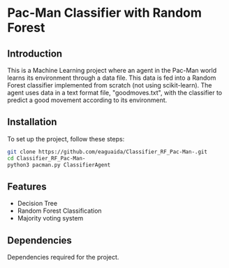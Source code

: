 # Pac-Man Classifier with Random Forest

## Introduction
This is a Machine Learning project where an agent in the Pac-Man world learns its environment through a data file. This data is fed into a Random Forest classifier implemented from scratch (not using scikit-learn). The agent uses data in a text format file, "goodmoves.txt", with the classifier to predict a good movement according to its environment.

## Installation
To set up the project, follow these steps:

```bash
git clone https://github.com/eaguaida/Classifier_RF_Pac-Man-.git
cd Classifier_RF_Pac-Man-
python3 pacman.py ClassifierAgent
```
## Features
- Decision Tree
- Random Forest Classification
- Majority voting system

## Dependencies
Dependencies required for the project.
